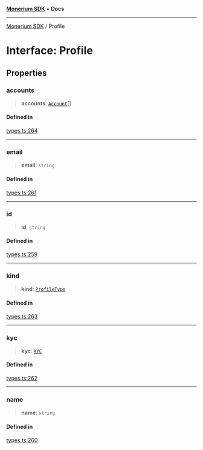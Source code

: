 [**Monerium SDK**](../README.md) • **Docs**

---

[Monerium SDK](../README.md) / Profile

# Interface: Profile

## Properties

### accounts

> **accounts**: [`Account`](Account.md)[]

#### Defined in

[types.ts:264](https://github.com/monerium/js-monorepo/blob/6fd0ad80ad4e8d991580cbeedf4372ce7e758e51/packages/sdk/src/types.ts#L264)

---

### email

> **email**: `string`

#### Defined in

[types.ts:261](https://github.com/monerium/js-monorepo/blob/6fd0ad80ad4e8d991580cbeedf4372ce7e758e51/packages/sdk/src/types.ts#L261)

---

### id

> **id**: `string`

#### Defined in

[types.ts:259](https://github.com/monerium/js-monorepo/blob/6fd0ad80ad4e8d991580cbeedf4372ce7e758e51/packages/sdk/src/types.ts#L259)

---

### kind

> **kind**: [`ProfileType`](../enumerations/ProfileType.md)

#### Defined in

[types.ts:263](https://github.com/monerium/js-monorepo/blob/6fd0ad80ad4e8d991580cbeedf4372ce7e758e51/packages/sdk/src/types.ts#L263)

---

### kyc

> **kyc**: [`KYC`](KYC.md)

#### Defined in

[types.ts:262](https://github.com/monerium/js-monorepo/blob/6fd0ad80ad4e8d991580cbeedf4372ce7e758e51/packages/sdk/src/types.ts#L262)

---

### name

> **name**: `string`

#### Defined in

[types.ts:260](https://github.com/monerium/js-monorepo/blob/6fd0ad80ad4e8d991580cbeedf4372ce7e758e51/packages/sdk/src/types.ts#L260)
